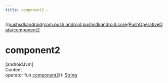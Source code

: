 ```yaml
---
title: component2 -
---
```

//[pushsdkandroid](../../index.md)/[com.push.android.pushsdkandroid.core](../index.md)/[PushOperativeData](index.md)/[component2](component2.md)



# component2  
[androidJvm]  
Content  
operator fun [component2](component2.md)(): [String](https://kotlinlang.org/api/latest/jvm/stdlib/kotlin/-string/index.html)  



